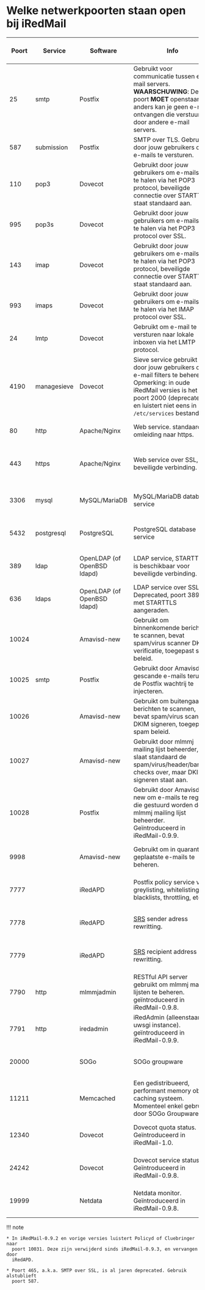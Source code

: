 # Welke netwerkpoorten staan open bij iRedMail

Poort | Service | Software | Info | Publieke Toegang Vereist?
--- |--- |--- |--- |---
25 | smtp | Postfix | Gebruikt voor communicatie tussen e-mail servers. __WAARSCHUWING__: Deze poort __MOET__ openstaan, anders kan je geen e-mail ontvangen die verstuurd is door andere e-mail servers. | __JA (VERPLICHT)__{: .red }
587 | submission | Postfix | SMTP over TLS. Gebruikt door jouw gebruikers om e-mails te versturen. | JA (staat open voor je gebruikers)
110 | pop3 | Dovecot | Gebruikt door jouw gebruikers om e-mails af te halen via het POP3 protocol, beveiligde connectie over STARTTLS staat standaard aan. | JA (staat open voor je gebruikers)
995 | pop3s | Dovecot | Gebruikt door jouw gebruikers om e-mails af te halen via het POP3 protocol over SSL. | JA (staat open voor je gebruikers)
143 | imap |Dovecot | Gebruikt door jouw gebruikers om e-mails af te halen via het POP3 protocol, beveiligde connectie over STARTTLS staat standaard aan. | JA (staat open voor je gebruikers)
993 | imaps | Dovecot | Gebruikt door jouw gebruikers om e-mails af te halen via het IMAP protocol over SSL. | JA (staat open voor je gebruikers)
24 | lmtp | Dovecot | Gebruikt om e-mail te versturen naar lokale inboxen via het LMTP protocol. | NEE (luistert standaard naar poort `127.0.0.1`)
4190 | managesieve | Dovecot | Sieve service gebruikt door jouw gebruikers om e-mail filters te beheren. Opmerking: in oude iRedMail versies is het poort 2000 (deprecated en luistert niet eens in `/etc/services` bestand). | NEE (standaard uitgeschakeld en gebruikers moeten e-mail filters beheren via webmail)
80 | http | Apache/Nginx | Web service. standaard omleiding naar https. | JA (staat open voor je gebruikers)
443 | https | Apache/Nginx | Web service over SSL, beveiligde verbinding. | JA (open voor je webmail en ActiveSync gebruikers)
3306 | mysql | MySQL/MariaDB | MySQL/MariaDB database service | NEE (luistert standaard naar poort `127.0.0.1`)
5432 | postgresql | PostgreSQL | PostgreSQL database service | NEE (luistert standaard naar poort `127.0.0.1`)
389 | ldap | OpenLDAP (of OpenBSD ldapd) | LDAP service, STARTTLS is beschikbaar voor beveiligde verbinding. | NEE (luistert standaard naar poort `127.0.0.1`)
636 |ldaps | OpenLDAP (of OpenBSD ldapd) | LDAP service over SSL. Deprecated, poort 389 met STARTTLS aangeraden. | NEE (Staat standaard niet aan)
10024 | | Amavisd-new | Gebruikt om binnenkomende berichten te scannen, bevat spam/virus scanner DKIM verificatie, toegepast spam beleid. | NEE (luistert standaard naar poort `127.0.0.1`)
10025 | smtp | Postfix | Gebruikt door Amavisd om gescande e-mails terug in de Postfix wachtrij te injecteren. | NEE (luistert standaard naar poort `127.0.0.1`)
10026 | | Amavisd-new | Gebruikt om buitengaande berichten te scannen, bevat spam/virus scanner, DKIM signeren, toegepast spam beleid. | NEE (luistert standaard naar poort `127.0.0.1`)
10027 | | Amavisd-new | Gebruikt door mlmmj mailing lijst beheerder, het slaat standaard de spam/virus/header/banned checks over, maar DKIM signeren staat aan. | NEE (luistert standaard naar poort `127.0.0.1`)
10028 | | Postfix | Gebruikt door Amavisd-new om e-mails te regelen die gestuurd worden door mlmmj mailing lijst beheerder. Geïntroduceerd in iRedMail-0.9.9. | NEE (luistert standaard naar poort `127.0.0.1`)
9998 | | Amavisd-new | Gebruikt om in quarantaine geplaatste e-mails te beheren. | NEE (luistert standaard naar poort `127.0.0.1`)
7777 | | iRedAPD | Postfix policy service voor greylisting, whitelisting, blacklists, throttling, etc | NEE (luistert standaard naar poort `127.0.0.1`)
7778 | | iRedAPD | [SRS](https://en.wikipedia.org/wiki/Sender_Rewriting_Scheme) sender adress rewritting. | NEE (luistert standaard naar poort `127.0.0.1`)
7779 | | iRedAPD | [SRS](https://en.wikipedia.org/wiki/Sender_Rewriting_Scheme) recipient address rewritting. | NEE (luistert standaard naar poort `127.0.0.1`)
7790 | http | mlmmjadmin | RESTful API server gebruikt om mlmmj mailing lijsten te beheren. geïntroduceerd in iRedMail-0.9.8. | NEE (luistert standaard naar poort `127.0.0.1`)
7791 | http | iredadmin | iRedAdmin (alleenstaand uwsgi instance). geïntroduceerd in iRedMail-0.9.9. | NEE (luistert standaard naar poort `127.0.0.1`)
20000 | | SOGo | SOGo groupware  | NEE (luistert standaard naar poort `127.0.0.1`)
11211 | | Memcached | Een gedistribueerd, performant memory object caching systeem. Momenteel enkel gebruikt door SOGo Groupware. | NEE (luistert standaard naar poort `127.0.0.1`)
12340 | | Dovecot | Dovecot quota status. Geïntroduceerd in iRedMail-1.0. | NEE (luistert standaard naar poort `127.0.0.1`)
24242 | | Dovecot | Dovecot service status. Geïntroduceerd in iRedMail-0.9.8. | NEE (luistert standaard naar poort `127.0.0.1`)
19999 | | Netdata | Netdata monitor. Geïntroduceerd in iRedMail-0.9.8. | NEE (luistert standaard naar poort `127.0.0.1`)

!!! note

    * In iRedMail-0.9.2 en vorige versies luistert Policyd of Cluebringer naar
      poort 10031. Deze zijn verwijderd sinds iRedMail-0.9.3, en vervangen door
      iRedAPD.

    * Poort 465, a.k.a. SMTP over SSL, is al jaren deprecated. Gebruik alstublieft
      poort 587.
